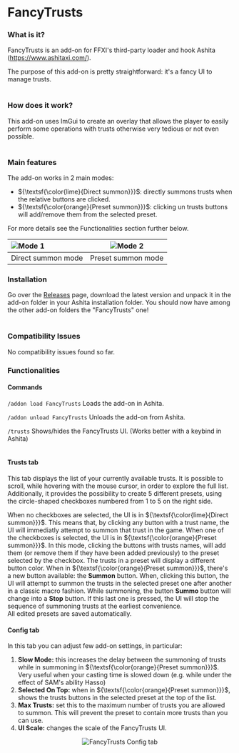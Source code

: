 # FancyTrusts

### What is it?
FancyTrusts is an add-on for FFXI's third-party loader and hook Ashita (https://www.ashitaxi.com/).

The purpose of this add-on is pretty straightforward: it's a fancy UI to manage trusts.
<br></br>

### How does it work?
This add-on uses ImGui to create an overlay that allows the player to easily perform some operations with trusts otherwise very tedious or not even possible.
<br></br>

### Main features
The add-on works in 2 main modes:
<ul>
	<li>${\textsf{\color{lime}{Direct summon}}}$: directly summons trusts when the relative buttons are clicked.</li>
	<li>${\textsf{\color{orange}{Preset summon}}}$: clicking un trusts buttons will add/remove them from the selected preset.</li>
</ul>

For more details see the Functionalities section further below.

![Mode 1](https://github.com/ariel-logos/FancyTrusts/assets/78350872/bb3bac77-ef96-488c-803b-f85179cf42e7) | ![Mode 2](https://github.com/ariel-logos/FancyTrusts/assets/78350872/aa9f98a2-784f-4993-9de9-06d9cf3aa8e4)
:------------------|------------------
Direct summon mode | Preset summon mode

### Installation
Go over the <a href="https://github.com/ariel-logos/FancyTrusts/releases" target="_blank">Releases</a> page, download the latest version and unpack it in the add-on folder in your Ashita installation folder. You should now have among the other add-on folders the "FancyTrusts" one!
<br></br>

### Compatibility Issues
No compatibility issues found so far.

### Functionalities

#### Commands
```/addon load FancyTrusts``` Loads the add-on in Ashita.

```/addon unload FancyTrusts``` Unloads the add-on from Ashita.

```/trusts``` Shows/hides the FancyTrusts UI. (Works better with a keybind in Ashita)
<br></br>
#### Trusts tab
This tab displays the list of your currently available trusts. It is possible to scroll, while hovering with the mouse cursor, in order to explore the full list.\
Additionally, it provides the possibility to create 5 different presets, using the circle-shaped checkboxes numbered from 1 to 5 on the right side.

When no checkboxes are selected, the UI is in ${\textsf{\color{lime}{Direct summon}}}$. This means that, by clicking any button with a trust name, the UI will immediatly attempt to summon that trust in the game. When one of the checkboxes is selected, the UI is in ${\textsf{\color{orange}{Preset summon}}}$. In this mode, clicking the buttons with trusts names, will add them (or remove them if they have been added previously) to the preset selected by the checkbox. The trusts in a preset will display a different button color. When in ${\textsf{\color{orange}{Preset summon}}}$, there's a new button available: the <b>Summon</b> button. When, clicking this button, the UI will attempt to summon the trusts in the selected preset one after another in a classic macro fashion. While summoning, the button <b>Summo</b> button will change into a <b>Stop</b> button. If this last one is pressed, the UI will stop the sequence of summoning trusts at the earliest convenience.\
All edited presets are saved automatically.

#### Config tab
In this tab you can adjust few add-on settings, in particular:
<ol>
  <li><b>Slow Mode:</b> this increases the delay between the summoning of trusts while in summoning in  ${\textsf{\color{orange}{Preset summon}}}$. Very useful when your casting time is slowed down (e.g. while under the effect of SAM's ability Hasso)</li>
  <li><b>Selected On Top:</b> when in ${\textsf{\color{orange}{Preset summon}}}$, shows the trusts buttons in the selected preset at the top of the list.</li>
  <li><b>Max Trusts:</b> set this to the maximum number of trusts you are allowed to summon. This will prevent the preset to contain more trusts than you can use.</li>
  <li><b>UI Scale:</b> changes the scale of the FancyTrusts UI.</li>
</ol>
<p align="center">
<img src="https://github.com/ariel-logos/FancyTrusts/assets/78350872/088691bf-e6a7-4e6d-9d41-968ff3b2137d" alt="FancyTrusts Config tab"/>
</p>
